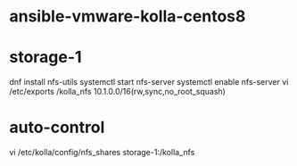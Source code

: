 # ansible-vmware-kolla-centos8
# storage-1
dnf install nfs-utils
systemctl start nfs-server
systemctl enable nfs-server
vi /etc/exports
/kolla_nfs 10.1.0.0/16(rw,sync,no_root_squash)

# auto-control
vi /etc/kolla/config/nfs_shares
storage-1:/kolla_nfs
